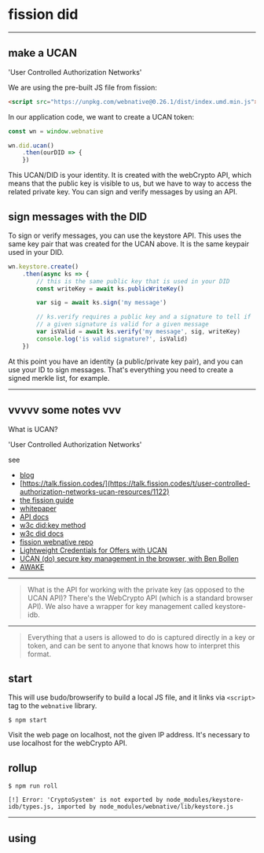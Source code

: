 # fission did

--------------------------------------------

## make a UCAN
'User Controlled Authorization Networks'

We are using the pre-built JS file from fission:

```html
<script src="https://unpkg.com/webnative@0.26.1/dist/index.umd.min.js"></script>
```

In our application code, we want to create a UCAN token:
```js
const wn = window.webnative

wn.did.ucan()
    .then(ourDID => {
    })
```

This UCAN/DID is your identity. It is created with the webCrypto API, which
means that the public key is visible to us, but we have to way to access the 
related private key. You can sign and verify messages by using an API.

## sign messages with the DID
To sign or verify messages, you can use the keystore API. This uses the same
key pair that was created for the UCAN above. It is the same keypair used
in your DID.

```js
wn.keystore.create()
    .then(async ks => {
        // this is the same public key that is used in your DID
        const writeKey = await ks.publicWriteKey()

        var sig = await ks.sign('my message')

        // ks.verify requires a public key and a signature to tell if
        // a given signature is valid for a given message
        var isValid = await ks.verify('my message', sig, writeKey)
        console.log('is valid signature?', isValid)
    })
```

At this point you have an identity (a public/private key pair), and you
can use your ID to sign messages. That's everything you need to create
a signed merkle list, for example.



-------------------------------------------------------

## vvvvv some notes vvv

What is UCAN?

'User Controlled Authorization Networks'

see
* [blog](https://fission.codes/blog/auth-without-backend/)
* [https://talk.fission.codes/](https://talk.fission.codes/t/user-controlled-authorization-networks-ucan-resources/1122)
* [the fission guide](https://guide.fission.codes/ucan)
* [whitepaper](https://whitepaper.fission.codes/authorization/id-overview)
* [API docs](https://webnative.fission.app/)
* [w3c did:key method](https://w3c-ccg.github.io/did-method-key/)
* [w3c did docs](https://www.w3.org/TR/did-core/)
* [fission webnative repo](https://github.com/fission-suite/webnative)
* [Lightweight Credentials for Offers with UCAN](https://fission.codes/blog/lightweight-credentials-ucan/)
* [UCAN (do) secure key management in the browser, with Ben Bollen](https://talk.fission.codes/t/ucan-do-secure-key-management-in-the-browser-with-ben-bollen/1214)
* [AWAKE](https://whitepaper.fission.codes/accounts/login/awake)

--------------------------------

> What is the API for working with the private key (as opposed to the UCAN API)?
There's the WebCrypto API (which is a standard browser API). We also have a wrapper for key management called keystore-idb.

------------------------------------------

> Everything that a users is allowed to do is captured directly in a key or token, and can be sent to anyone that knows how to interpret this format.

## start
This will use budo/browserify to build a local JS file, and it links via `<script>` tag to the `webnative` library.
```
$ npm start
```

Visit the web page on localhost, not the given IP address. It's necessary to use localhost for the webCrypto API.

## rollup

```
$ npm run roll

[!] Error: 'CryptoSystem' is not exported by node_modules/keystore-idb/types.js, imported by node_modules/webnative/lib/keystore.js
```


----------------------------------------------------


## using <script> in html

**this one seems to work**

public/index.html
```
<script src="https://unpkg.com/webnative@0.26.1/dist/index.umd.min.js"></script>
```

`/example.js`
```
const wn = window.webnative
```

Start a local server
```
$ npm start
```


-------------------------------------------------------


## browserify

```
$ npm run build-js-br

SyntaxError: /Users/nick/code/fission-did/node_modules/webnative/lib/index.js: Export namespace should be first transformed by `@babel/plugin-proposal-export-namespace-from`.
  132 | export * from "./common/version.js";
  133 | export const fs = FileSystem;
> 134 | export * as apps from "./apps/index.js";
      |        ^^^^^^^^^

```

But we already are using `@babel/plugin-proposal-export-namespace-from`


----------------------------------------------------------
